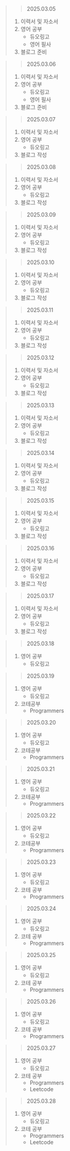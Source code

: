 > > 2025.03.05
> 1. 이력서 및 자소서
> 2. 영어 공부
>    - 듀오링고
>    - 영어 필사
> 3. 블로그 준비

> > 2025.03.06
> 1. 이력서 및 자소서
> 2. 영어 공부
>    - 듀오링고
>    - 영어 필사
> 3. 블로그 준비

> > 2025.03.07
> 1. 이력서 및 자소서
> 2. 영어 공부
>    - 듀오링고
> 3. 블로그 작성

> > 2025.03.08
> 1. 이력서 및 자소서
> 2. 영어 공부
>    - 듀오링고
> 3. 블로그 작성

> > 2025.03.09
> 1. 이력서 및 자소서
> 2. 영어 공부
>    - 듀오링고
> 3. 블로그 작성

> > 2025.03.10
> 1. 이력서 및 자소서
> 2. 영어 공부
>    - 듀오링고
> 3. 블로그 작성

> > 2025.03.11
> 1. 이력서 및 자소서
> 2. 영어 공부
>    - 듀오링고
> 3. 블로그 작성

> > 2025.03.12
> 1. 이력서 및 자소서
> 2. 영어 공부
>    - 듀오링고
> 3. 블로그 작성

> > 2025.03.13
> 1. 이력서 및 자소서
> 2. 영어 공부
>    - 듀오링고
> 3. 블로그 작성

> > 2025.03.14
> 1. 이력서 및 자소서
> 2. 영어 공부
>    - 듀오링고
> 3. 블로그 작성

> > 2025.03.15
> 1. 이력서 및 자소서
> 2. 영어 공부
>    - 듀오링고
> 3. 블로그 작성

> > 2025.03.16
> 1. 이력서 및 자소서
> 2. 영어 공부
>    - 듀오링고
> 3. 블로그 작성

> > 2025.03.17
> 1. 이력서 및 자소서
> 2. 영어 공부
>    - 듀오링고
> 3. 블로그 작성

> > 2025.03.18
> 1. 영어 공부
>    - 듀오링고

> > 2025.03.19
> 1. 영어 공부
>    - 듀오링고
> 2. 코테공부
>    - Programmers

> > 2025.03.20
> 1. 영어 공부
>    - 듀오링고
> 2. 코테공부
>    - Programmers

> > 2025.03.21
> 1. 영어 공부
>    - 듀오링고
> 2. 코테공부
>    - Programmers

> > 2025.03.22
> 1. 영어 공부
>    - 듀오링고
> 2. 코테공부
>    - Programmers

> > 2025.03.23
> 1. 영어 공부
>    - 듀오링고
> 2. 코테 공부
>    - Programmers

> > 2025.03.24
> 1. 영어 공부
>    - 듀오링고
> 2. 코테 공부
>    - Programmers

> > 2025.03.25
> 1. 영어 공부
>    - 듀오링고
> 2. 코테 공부
>    - Programmers

> > 2025.03.26
> 1. 영어 공부
>    - 듀오링고
> 2. 코테 공부
>    - Programmers

> > 2025.03.27
> 1. 영어 공부
>    - 듀오링고
> 2. 코테 공부
>    - Programmers
>    - Leetcode

> > 2025.03.28
> 1. 영어 공부
>    - 듀오링고
> 2. 코테 공부
>    - Programmers
>    - Leetcode

